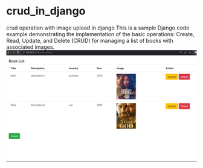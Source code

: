 # crud_in_django

crud operation with image upload in django
This is a sample Django code example demonstrating the implementation of the basic operations: Create, Read, Update, and Delete (CRUD) for managing a list of books with associated images.
![screenshot](/screenshot/screenshot1.png)
